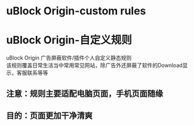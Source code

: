 # uBlock Origin-custom rules  
# uBlock Origin-自定义规则
uBlock Origin 广告屏蔽软件/插件个人自定义静态规则  
该规则覆盖日常生活当中常用常见网站，除广告外还屏蔽了软件的Download显示，客服联系等等  
## 注意：规则主要适配电脑页面，手机页面随缘
## 目的：页面更加干净清爽
